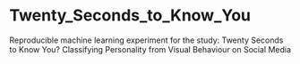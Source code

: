 # Twenty_Seconds_to_Know_You
Reproducible machine learning experiment for the study: Twenty Seconds to Know You? Classifying Personality from Visual Behaviour on Social Media
